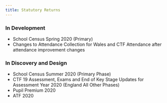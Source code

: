 ```yaml
---
title: Statutory Returns
---
```


### In Development

* School Census Spring 2020 (Primary)
* Changes to Attendance Collection for Wales and CTF Attendance after attendance improvement changes

### In Discovery and Design

* School Census Summer 2020 (Primary Phase)  
* CTF 19 Assessment, Exams and End of Key Stage Updates for Assessment Year 2020 (England All Other Phases)  
* Pupil Premium 2020
* ATF 2020

